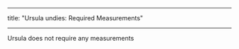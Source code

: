 - - -
title: "Ursula undies: Required Measurements"
- - -

<Note>
Ursula does not require any measurements
</Note>
